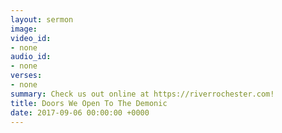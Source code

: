 ```yaml
---
layout: sermon
image: 
video_id:
- none
audio_id:
- none
verses:
- none
summary: Check us out online at https://riverrochester.com!
title: Doors We Open To The Demonic
date: 2017-09-06 00:00:00 +0000
---
```

